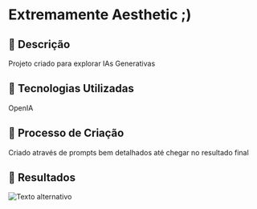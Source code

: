 # Extremamente Aesthetic ;)

## 📒 Descrição
Projeto criado para explorar IAs Generativas 

## 🤖 Tecnologias Utilizadas
OpenIA

## 🧐 Processo de Criação
Criado através de prompts bem detalhados até chegar no resultado final

## 🚀 Resultados
![Texto alternativo](https://sdmntprwestus.oaiusercontent.com/files/00000000-8c38-5230-8cb5-85e9665a7db9/raw?se=2025-04-04T14%3A53%3A27Z&sp=r&sv=2024-08-04&sr=b&scid=c0b678ec-3bdc-505c-bdfc-dee86ddef2e6&skoid=72d71449-cf2f-4f10-a498-f160460104ee&sktid=a48cca56-e6da-484e-a814-9c849652bcb3&skt=2025-04-04T09%3A08%3A48Z&ske=2025-04-05T09%3A08%3A48Z&sks=b&skv=2024-08-04&sig=Xl4ZXZQCluLz8wJR57zbhOYGw7aHULh1ib5L1vrGEtk%3D)

